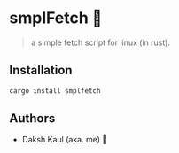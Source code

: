 # smplFetch 🍎
> a simple fetch script for linux (in rust).

## Installation 

``` bash
cargo install smplfetch
```

## Authors
- Daksh Kaul (aka. me) 🦦
